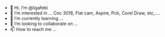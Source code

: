 - 👋 Hi, I’m @ligafebi
- 👀 I’m interested in ... Cnc 3018, Flat cam, Aspire, Pcb, Corel Draw, etc,....
- 🌱 I’m currently learning ...
- 💞️ I’m looking to collaborate on ...
- 📫 How to reach me ...

<!---
ligafebi/ligafebi is a ✨ special ✨ repository because its `README.md` (this file) appears on your GitHub profile.
You can click the Preview link to take a look at your changes.
--->

